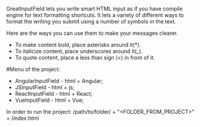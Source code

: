 GreatInputField lets you write smart HTML input as if you have compile engine for text formatting shortcuts. 
It lets a variety of different ways to format the writing you submit using a number of symbols in the text.


Here are the ways you can use them to make your messages clearer.

 - To make content bold, place asterisks around it(*).
 - To italicize content, place underscores around it(_).
 - To quote content, place a less than sign (<) in front of it.

#Menu of the project:
 
  - AngularInputField - html + Angular;
  - JSInputField - html + js;
  - ReactInputField - html + React;
  - VueInputField - html + Vue;

 In order to run the project:
 /path/to/folder/ + "<FOLDER_FROM_PROJECT>" + /index.html
